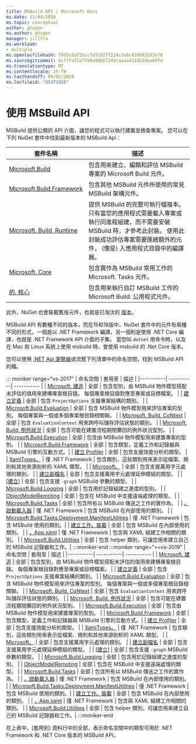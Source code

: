 ```yaml
---
title: MSBuild API | Microsoft Docs
ms.date: 11/04/2016
ms.topic: conceptual
author: ghogen
ms.author: ghogen
manager: jillfra
ms.workload:
- multiple
ms.openlocfilehash: f9d3cdaf2bcc7d7c62f7224c3a8c439d03282ef0
ms.sourcegitcommit: 6cfffa72af599a9d667249caaaa411bb28ea69fd
ms.translationtype: MT
ms.contentlocale: zh-TW
ms.lasthandoff: 09/02/2020
ms.locfileid: "85371920"
---
```

# <a name="use-the-msbuild-api"></a>使用 MSBuild API

MSBuild 提供公開的 API 介面，讓您的程式可以執行建置並檢查專案。 您可以在下列 NuGet 套件中找到最新版本的 MSBuild Api：

| 套件名稱 | 描述 |
| ------------ | ----------- |
| [Microsoft.Build](https://www.nuget.org/packages/Microsoft.Build) | 包含用來建立、編輯和評估 MSBuild 專案的 Microsoft Build 元件。|
| [Microsoft.Build.Framework](https://www.nuget.org/packages/Microsoft.Build.Framework)| 包含其他 MSBuild 元件所使用的常見 MSBuild 架構元件。 |
| [Microsoft. Build. Runtime](https://www.nuget.org/packages/Microsoft.Build.Runtime) | 提供 MSBuild 的完整可執行檔複本。 只有當您的應用程式需要載入專案或執行同進程組建，而不需要安裝 MSBuild 時，才參考此封裝。 使用此封裝成功評估專案需要匯總額外的元件， (像是) 入應用程式目錄中的編譯器。 |
| [Microsoft. Core](https://www.nuget.org/packages/Microsoft.Build.Tasks.Core) | 包含實作為 MSBuild 常用工作的 Microsoft. Tasks 元件。 |
| [的. 核心](https://www.nuget.org/packages/Microsoft.Build.Utilities.Core) | 包含用來執行自訂 MSBuild 工作的 Microsoft Build. 公用程式元件。 |

此外，NuGet 也會裝載舊版元件，也就是已淘汰的 [版本](https://www.nuget.org/packages/Microsoft.Build.Engine)。

MSBuild API 有數種不同的版本，而在15和16版中，NuGet 套件中的元件有兩種不同的形式，一個是以 .NET Framework 編譯，另一個則是使用 .NET Core 編譯，也就是 .NET Framework API 介面的子集。  當您叫 `dotnet` 用命令時，以及在 Mac 和 Linux 系統上使用 msbuild 時，會使用 msbuild 的 .Net Core 版本。

您可以使用 [.NET Api 瀏覽器](/dotnet/api)或流覽下列清單中的命名空間，找到 MSBuild API 的檔。

::: moniker range="vs-2017"
| 命名空間 | 套用至 | 描述 |
|-----------| -----------| ----------- |
| [Microsoft. 建造](/dotnet/api/Microsoft.Build.Construction?view=msbuild-15) | 全部 |  包含型別，由 MSBuild 物件模型搭配未評估的值用來建構專案根目錄。 每個專案根目錄對應至專案或目標檔案。 |
| [建立定義](/dotnet/api/Microsoft.Build.Definition?view=msbuild-15) | 全部 | 包含 `ProjectOptions` 支援專案結構的類別。 |
| [Microsoft.Build.Evaluation](/dotnet/api/Microsoft.Build.Evaluation?view=msbuild-15) | 全部 | 包含 MSBuild 物件模型用來評估專案的型別。 每個專案與一個或多個專案根目錄相關聯。 |
| [Microsoft. Build. CoNtext](/dotnet/api/Microsoft.Build.Evaluation.Context?view=msbuild-15) | 全部 | 包含 `EvaluationContext` 用來跨呼叫儲存評估狀態的類別。 |
| [Microsoft. Build. 例外狀況](/dotnet/api/Microsoft.Build.Exceptions?view=msbuild-15) | 全部 | 包含可能在建置流程期間擲回的例外狀況型別。 |
| [Microsoft.Build.Execution](/dotnet/api/Microsoft.Build.Execution?view=msbuild-15) | 全部 | 包含由 MSBuild 物件模型用來建置專案的型別。 |
| [Microsoft.Build.Framework](/dotnet/api/Microsoft.Build.Framework?view=msbuild-15) | 全部 | 包含類型，定義工作和記錄器與 MSBuild 引擎的互動方式。|
| [建立 Profiler](/dotnet/api/Microsoft.Build.Framework.Profiler?view=msbuild-15) | 全部 | 包含支援效能分析的類型。 |
| [XamlTypes。](/dotnet/api/Microsoft.Build.Framework.XamlTypes?view=msbuild-15) | 僅 .NET Framework | 包含類別，這些類別用來表示從檔案、規則和其他來源剖析的 XAML 類型。 |
| [Microsoft。](/dotnet/api/Microsoft.Build.Globbing?view=msbuild-15) | 全部 | 包含支援萬用字元處理的類別。 |
| [建立副檔名](/dotnet/api/Microsoft.Build.Globbing.Extensions?view=msbuild-15) | 全部 | 包含支援萬用字元處理延伸模組的類型。 |
| [[建立]](/dotnet/api/Microsoft.Build.Graph?view=msbuild-15) | 全部 | 包含支援 `-graph` MSBuild 參數的類型。 |
| [Microsoft.Build.Logging](/dotnet/api/Microsoft.Build.Logging?view=msbuild-15) | 全部 | 包含用於記錄組建之進度的型別。 |
| [ObjectModelRemoting](/dotnet/api/Microsoft.Build.ObjectModelRemoting?view=msbuild-15) | 全部 | 包含在 MSBuild 中支援遠端處理的類型。 |
| [Microsoft.Build.Tasks](/dotnet/api/Microsoft.Build.Tasks?view=msbuild-15) | 全部 | 包含所有以 MSBuild 傳送之工作的實作為。 |
| [。啟動載入器](/dotnet/api/Microsoft.Build.Tasks.Deployment.Bootstrapper?view=msbuild-15) | 僅 .NET Framework | 包含 MSBuild 在內部使用的類別。 |
| [Microsoft.Build.Tasks.Deployment.ManifestUtilities](/dotnet/api/Microsoft.Build.Tasks.Deployment.ManifestUtilities?view=msbuild-15) | 僅 .NET Framework | 包含 MSBuild 使用的類別。|
| [建立工作。裝載](/dotnet/api/Microsoft.Build.Tasks.Hosting?view=msbuild-15) | 全部 | 包含 MSBuild 在內部使用的類別。 |
| [，App.xaml](/dotnet/api/Microsoft.Build.Tasks.Xaml?view=msbuild-15) | 僅 .NET Framework | 包含與 XAML 組建工作相關的類別。 |
| [Microsoft.Build.Utilities](/dotnet/api/Microsoft.Build.Utilities?view=msbuild-15) | 全部 | 包含 helper 類別，可讓您用來建立自己的 MSBuild 記錄器和工作。|
:::moniker-end
:::moniker range=">=vs-2019"
| 命名空間 | 套用至 | 描述 |
|-----------| -----------| ----------- |
| [Microsoft. 建造](/dotnet/api/Microsoft.Build.Construction?view=msbuild-16) | 全部 |  包含型別，由 MSBuild 物件模型搭配未評估的值用來建構專案根目錄。 每個專案根目錄對應至專案或目標檔案。 |
| [建立定義](/dotnet/api/Microsoft.Build.Definition?view=msbuild-16) | 全部 | 包含 `ProjectOptions` 支援專案結構的類別。 |
| [Microsoft.Build.Evaluation](/dotnet/api/Microsoft.Build.Evaluation?view=msbuild-16) | 全部 | 包含 MSBuild 物件模型用來評估專案的型別。 每個專案與一個或多個專案根目錄相關聯。 |
| [Microsoft. Build. CoNtext](/dotnet/api/Microsoft.Build.Evaluation.Context?view=msbuild-16) | 全部 | 包含 `EvaluationContext` 用來跨呼叫儲存評估狀態的類別。 |
| [Microsoft. Build. 例外狀況](/dotnet/api/Microsoft.Build.Exceptions?view=msbuild-16) | 全部 | 包含可能在建置流程期間擲回的例外狀況型別。 |
| [Microsoft.Build.Execution](/dotnet/api/Microsoft.Build.Execution?view=msbuild-16) | 全部 | 包含由 MSBuild 物件模型用來建置專案的型別。 |
| [Microsoft.Build.Framework](/dotnet/api/Microsoft.Build.Framework?view=msbuild-16) | 全部 | 包含類型，定義工作和記錄器與 MSBuild 引擎的互動方式。|
| [建立 Profiler](/dotnet/api/Microsoft.Build.Framework.Profiler?view=msbuild-16) | 全部 | 包含支援效能分析的類型。 |
| [XamlTypes。](/dotnet/api/Microsoft.Build.Framework.XamlTypes?view=msbuild-16) | 僅 .NET Framework | 包含類別，這些類別用來表示從檔案、規則和其他來源剖析的 XAML 類型。 |
| [Microsoft。](/dotnet/api/Microsoft.Build.Globbing?view=msbuild-16) | 全部 | 包含支援萬用字元處理的類別。 |
| [建立副檔名](/dotnet/api/Microsoft.Build.Globbing.Extensions?view=msbuild-16) | 全部 | 包含支援萬用字元處理延伸模組的類型。 |
| [[建立]](/dotnet/api/Microsoft.Build.Graph?view=msbuild-16) | 全部 | 包含支援 `-graph` MSBuild 參數的類型。 |
| [Microsoft.Build.Logging](/dotnet/api/Microsoft.Build.Logging?view=msbuild-16) | 全部 | 包含用於記錄組建之進度的型別。 |
| [ObjectModelRemoting](/dotnet/api/Microsoft.Build.ObjectModelRemoting?view=msbuild-16) | 全部 | 包含在 MSBuild 中支援遠端處理的類型。 |
| [Microsoft.Build.Tasks](/dotnet/api/Microsoft.Build.Tasks?view=msbuild-16) | 全部 | 包含所有以 MSBuild 傳送之工作的實作為。 |
| [。啟動載入器](/dotnet/api/Microsoft.Build.Tasks.Deployment.Bootstrapper?view=msbuild-16) | 僅 .NET Framework | 包含 MSBuild 在內部使用的類別。 |
| [Microsoft.Build.Tasks.Deployment.ManifestUtilities](/dotnet/api/Microsoft.Build.Tasks.Deployment.ManifestUtilities?view=msbuild-16) | 僅 .NET Framework | 包含 MSBuild 使用的類別。|
| [建立工作。裝載](/dotnet/api/Microsoft.Build.Tasks.Hosting?view=msbuild-16) | 全部 | 包含 MSBuild 在內部使用的類別。 |
| [，App.xaml](/dotnet/api/Microsoft.Build.Tasks.Xaml?view=msbuild-16) | 僅 .NET Framework | 包含與 XAML 組建工作相關的類別。 |
| [Microsoft.Build.Utilities](/dotnet/api/Microsoft.Build.Utilities?view=msbuild-16) | 全部 | 包含 helper 類別，可讓您用來建立自己的 MSBuild 記錄器和工作。|
:::moniker-end

在上表中，[套用到] 資料行中的全部，表示命名空間中的類型可用於 .NET Framework 和 .NET Core 版本的 MSBuild API。
